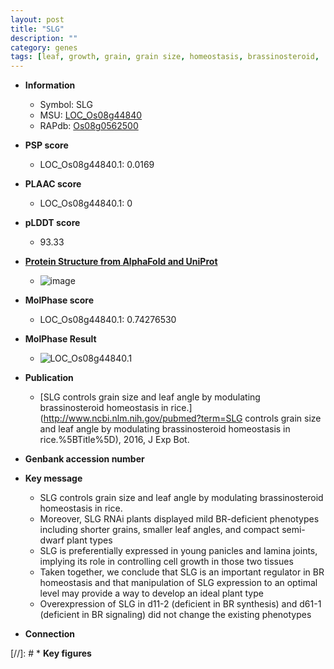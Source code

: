 ```yaml
---
layout: post
title: "SLG"
description: ""
category: genes
tags: [leaf, growth, grain, grain size, homeostasis, brassinosteroid,  BR , Brassinosteroid, BR signaling, lamina, lamina joint, BR homeostasis]
---
```


* **Information**  
    + Symbol: SLG  
    + MSU: [LOC_Os08g44840](http://rice.plantbiology.msu.edu/cgi-bin/ORF_infopage.cgi?orf=LOC_Os08g44840)  
    + RAPdb: [Os08g0562500](http://rapdb.dna.affrc.go.jp/viewer/gbrowse_details/irgsp1?name=Os08g0562500)  

* **PSP score**  
    + LOC_Os08g44840.1: 0.0169 

* **PLAAC score**  
    + LOC_Os08g44840.1: 0 

* **pLDDT score**
    + 93.33

* **[Protein Structure from AlphaFold and UniProt](https://www.uniprot.org/uniprotkb/Q6YYV8/entry#structure)**
    + ![image](https://ricepsp.github.io/images/Q6/AF-Q6YYV8-F1.png)

* **MolPhase score**
    + LOC_Os08g44840.1: 0.74276530

* **MolPhase Result**
    + ![LOC_Os08g44840.1](https://304243504.github.io/Pictures/LOC_Os08g/LOC_Os08g44840.1.png)

* **Publication**  
    + [SLG controls grain size and leaf angle by modulating brassinosteroid homeostasis in rice.](http://www.ncbi.nlm.nih.gov/pubmed?term=SLG controls grain size and leaf angle by modulating brassinosteroid homeostasis in rice.%5BTitle%5D), 2016, J Exp Bot.

* **Genbank accession number**  

* **Key message**  
    + SLG controls grain size and leaf angle by modulating brassinosteroid homeostasis in rice.
    + Moreover, SLG RNAi plants displayed mild BR-deficient phenotypes including shorter grains, smaller leaf angles, and compact semi-dwarf plant types
    + SLG is preferentially expressed in young panicles and lamina joints, implying its role in controlling cell growth in those two tissues
    + Taken together, we conclude that SLG is an important regulator in BR homeostasis and that manipulation of SLG expression to an optimal level may provide a way to develop an ideal plant type
    + Overexpression of SLG in d11-2 (deficient in BR synthesis) and d61-1 (deficient in BR signaling) did not change the existing phenotypes

* **Connection**  

[//]: # * **Key figures**  


